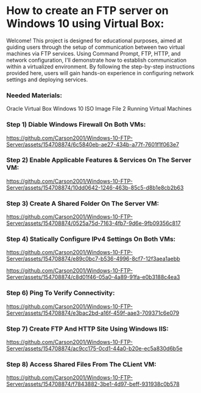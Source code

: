 # How to create an FTP server on Windows 10 using Virtual Box:
Welcome! This project is designed for educational purposes, aimed at guiding users through the setup of communication between two virtual machines via FTP services. Using Command Prompt, FTP, HTTP, and network configuration, I'll demonstrate how to establish communication within a virtualized environment. By following the step-by-step instructions provided here, users will gain hands-on experience in configuring network settings and deploying services.

### Needed Materials:
Oracle Virtual Box
Windows 10 ISO Image File
2 Running Virtual Machines

### Step 1) Diable Windows Firewall On Both VMs:

https://github.com/Carson2001/Windows-10-FTP-Server/assets/154708874/6c5840eb-ae27-434b-a77f-7601f1f063e7

### Step 2) Enable Applicable Features & Services On The Server VM:

https://github.com/Carson2001/Windows-10-FTP-Server/assets/154708874/10dd0642-1246-463b-85c5-d8b1e8cb2b63

### Step 3) Create A Shared Folder On The Server VM:

https://github.com/Carson2001/Windows-10-FTP-Server/assets/154708874/0525a75d-7163-4fb7-9d6e-9fb09356c817

### Step 4) Statically Configure IPv4 Settings On Both VMs:

https://github.com/Carson2001/Windows-10-FTP-Server/assets/154708874/e89c0bc7-b536-4996-8cf7-12f3aea1aebb

https://github.com/Carson2001/Windows-10-FTP-Server/assets/154708874/c8d01f46-05a0-4a89-91fa-e0b3188c4ea3

### Step 6) Ping To Verify Connectivity:

https://github.com/Carson2001/Windows-10-FTP-Server/assets/154708874/e3bac2bd-a16f-459f-aae3-709371c6e079

### Step 7) Create FTP And HTTP Site Using Windows IIS: 

https://github.com/Carson2001/Windows-10-FTP-Server/assets/154708874/ac9cc175-0cd1-44a0-b20e-ec5a830d6b5e

### Step 8) Access Shared Files From The CLient VM:

https://github.com/Carson2001/Windows-10-FTP-Server/assets/154708874/f7843882-3be1-4d97-beff-931938c0b578










